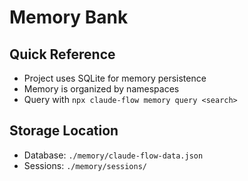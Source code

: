 # Memory Bank

## Quick Reference
- Project uses SQLite for memory persistence
- Memory is organized by namespaces
- Query with `npx claude-flow memory query <search>`

## Storage Location
- Database: `./memory/claude-flow-data.json`
- Sessions: `./memory/sessions/`
